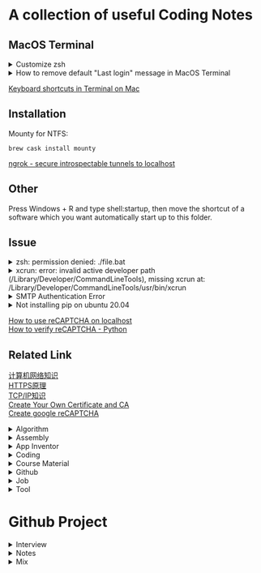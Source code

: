 # A collection of useful Coding Notes 

## MacOS Terminal
<details><summary>Customize zsh</summary><p>
     
|Shell  |zsh         | bash              |
|-------|------------|-------------------|
|Command|vim ~/.zshrc|vim ~/.bash_profile|

Change default directory:<br>
```
cd ~/Desktop
```
Change color:<br>
```
PROMPT='[%F{red}%*%f] %F{red}%~%f >> '
```
<img width="548" alt="Screen Shot 2020-11-24 at 11 23 17 AM" src="https://user-images.githubusercontent.com/24274444/100129721-84c52380-2e47-11eb-94cf-a41134a2cd01.png">

[Customize the MacOS Terminal](https://medium.com/dev-genius/customize-the-macos-terminal-zsh-4cb387e4f447)<br>
[zsh Prompt Expansion](http://zsh.sourceforge.net/Doc/Release/Prompt-Expansion.html#Prompt-Expansion)<br>
[oh my zsh](https://ohmyz.sh/#install)
</p></details>
<details><summary>How to remove default "Last login" message in MacOS Terminal </summary><p>
     
    ```
    touch ~/.hushlogin
    ```
</p></details>

[Keyboard shortcuts in Terminal on Mac](https://support.apple.com/guide/terminal/keyboard-shortcuts-trmlshtcts/mac)<br>

## Installation
Mounty for NTFS:
```
brew cask install mounty
```
[ngrok - secure introspectable tunnels to localhost](https://ngrok.com/)<br>

## Other
Press Windows + R and type shell:startup, then move the shortcut of a software which you want automatically start up to this folder.

## Issue
<details><summary>zsh: permission denied: ./file.bat</summary><p>
     
```
chmod +x ./file.bat
```
</p></details>
<details><summary>xcrun: error: invalid active developer path (/Library/Developer/CommandLineTools), missing xcrun at: /Library/Developer/CommandLineTools/usr/bin/xcrun</summary><p>
After upgrade to Mac Catalina I faced the same issue, I had to run couple of commands to get this fixed.

First started with:
```

xcode-select --install
```

It didn't fix the problem, had to run the following in sudo
```
sudo xcode-select --reset
```

Then, finally got fixed after I switched and set the path explicitly for active developer directory:
```

sudo xcode-select -s /Library/Developer/CommandLineTools
```

Note: In case you have Xcode installed, you may need to specify Xcode directory in this case, it should be something like this
```

xcode-select -s /Applications/Xcode.app
```
[Stack Overflow solution](https://stackoverflow.com/questions/52522565/git-is-not-working-after-macos-update-xcrun-error-invalid-active-developer-pa)<br>
[Download CommandLineTool from Apple Developer](https://developer.apple.com/download/more/)<br>
</p></details>
<details><summary>SMTP Authentication Error</summary><p>

```
Traceback (most recent call last):
  File "gmail.py", line 22, in <module>
    server.login(gmail_user, gmail_password)
  File "/Library/Developer/CommandLineTools/Library/Frameworks/Python3.framework/Versions/3.8/lib/python3.8/smtplib.py", line 734, in login
    raise last_exception
  File "/Library/Developer/CommandLineTools/Library/Frameworks/Python3.framework/Versions/3.8/lib/python3.8/smtplib.py", line 723, in login
    (code, resp) = self.auth(
  File "/Library/Developer/CommandLineTools/Library/Frameworks/Python3.framework/Versions/3.8/lib/python3.8/smtplib.py", line 646, in auth
    raise SMTPAuthenticationError(code, resp)
smtplib.SMTPAuthenticationError: (535, b'5.7.8 Username and Password not accepted. Learn more at\n5.7.8  https://support.google.com/mail/?p=BadCredentials n72sm18791391pfd.202 - gsmtp')
```
Log in to your Google account, and use these links:<br>
Step 1 [Link of Disabling 2-step verification](https://myaccount.google.com/security?utm_source=OGB&utm_medium=act#signin)<br>
Step 2: [Link for Allowing less secure apps](https://myaccount.google.com/u/1/lesssecureapps?pli=1&pageId=none)<br>
[Login credentials not working with Gmail SMTP](https://stackoverflow.com/questions/16512592/login-credentials-not-working-with-gmail-smtp)<br>
</p></details>

<details><summary>Not installing pip on ubuntu 20.04</summary><p>
https://askubuntu.com/questions/1254309/not-installing-pip-on-ubuntu-20-04
</p></details>

[How to use reCAPTCHA on localhost](https://stackoverflow.com/questions/3232904/using-recaptcha-on-localhost)<br>
[How to verify reCAPTCHA - Python](https://techmonger.github.io/5/python-flask-recaptcha/)<br>

## Related Link

[计算机网络知识](https://www.cnblogs.com/maybe2030/p/4781555.html)<br>
[HTTPS原理](https://mp.weixin.qq.com/s/5zcpyKxuyib5gxMe3mqrhw)<br>
[TCP/IP知识](https://mp.weixin.qq.com/s/qf8L52VtGTzWcF0NB5Filg)<br>
[Create Your Own Certificate and CA](https://sites.google.com/site/ddmwsst/create-your-own-certificate-and-ca)<br>
[Create google reCAPTCHA](https://www.google.com/recaptcha/admin/create)<br>

<details><summary>Algorithm</summary><p>
     
[动态规划解决扔鸡蛋问题](https://mp.weixin.qq.com/s/R3aQ7m1HdHwt50ELX7Kn2g)<br>
[LRU算法](https://mp.weixin.qq.com/s/YhJ9dkhh7Uw1RMt8Yn-O4A)<br>
[经典排序算法 JAVA实现](https://www.cnblogs.com/guoyaohua/p/8600214.html)<br>
</p></details>

<details><summary>Assembly</summary><p>
   
[Creating your own operating system](http://createyourownos.blogspot.com/)<br>
[16 colors for background in MCGA BIOS text mode (AL = 03h)](https://stackoverflow.com/questions/28790368/16-colors-for-background-in-mcga-bios-text-mode-al-03h)<br>
</p></details>

<details><summary>App Inventor</summary><p>
   
[App inventor Mole Mash project](http://appinventor.mit.edu/explore/ai2/molemash.html)<br>
[App inventor: How do you record information in a list?](http://www.appinventor.org/content/howDoYou/RecordingInfo/notes)<br>
[How do you record items in a list in App Inventor?](https://www.youtube.com/watch?v=aiFrwX7M4vc)<br>
[App Inventor 2 Tutorial Canvas image HD](https://www.youtube.com/watch?v=TE-1mzvvk40)<br>
</p></details>

<details><summary>Coding</summary><p>
   
[极客学院](https://www.jikexueyuan.com/)<br>
[牛客网](https://www.nowcoder.com/)<br>
[w3schools](https://www.w3schools.com/)<br>
[Stack Overflow](https://stackoverflow.com/)<br>
[CodeGym](https://codegym.cc/zh/)<br>
[Snap](https://snap.berkeley.edu/snap/snap.html)<br>
</p></details>

<details><summary>Course Material</summary><p>
   
[Discrete Structures](http://web.stanford.edu/class/cs103x/cs103x-notes.pdf)<br>
[Discrete Mathematics](https://books.google.com/books?id=6cMSAAAAQBAJ&pg=PA43&lpg=PA43&dq=if+s+is+a+tautology+and+R+is+a+contradiction+what+is+the+truth+value+of+following&source=bl&ots=7LWfF8dGpP&sig=u9V166ISijvcvSfhRIxZ-OPn-iI&hl=en&sa=X&ved=0ahUKEwirvLOevIDLAhVD4CYKHcbWBmAQ6AEIQjAG#v=onepage&q=if%20s%20is%20a%20tautology%20and%20R%20is%20a%20contradiction%20what%20is%20the%20truth%20value%20of%20following&f=false)<br>
[Solutions Manual for Languages and Machines: An Introduction to the Theory of Computer Science Third Edition](https://cdn.manesht.ir/3252___Sudkamp-Solutions-3rd.pdf)<br>
[Processing Unit](http://web.cecs.pdx.edu/~zeshan/ece341_lecture10a.pdf)<br>
[Interface circuits](http://www.idc-online.com/technical_references/pdfs/information_technology/Interface_circuits_%20i.pdf)<br>
</p></details>

<details><summary>Github</summary><p>
     
[Github formatting syntax](https://docs.github.com/en/free-pro-team@latest/github/writing-on-github/basic-writing-and-formatting-syntax)<br>
[Github add README images](https://www.youtube.com/watch?v=nvPOUdz5PL4)<br>
[Github Online IDE](https://github.com/features/codespaces)<br>
[怎么在 GitHub上面找项目](https://mp.weixin.qq.com/s/_DJPf6L9XViT_siyShwvMQ)<br>
</p></details>

<details><summary>Job</summary><p>
     
[Job Tips](https://npu85.npu.edu/~henry/npu/classes/capstone/job/slide/job.pdf)<br>
[Sample resume](https://npu85.npu.edu/~henry/npu/classes/capstone/job/slide/index_slide.html)<br>
</p></details>


<details><summary>Tool</summary><p>
      
[Jdoodle - Online Compiler](https://www.jdoodle.com/online-java-compiler/)<br>
[Repl.it - Online Compiler](https://repl.it/)<br>
[Diagrams - Online diagrams tool](https://app.diagrams.net/)<br>
[Creately - Online diagrams tool](https://app.creately.com/)<br>
</p></details>

# Github Project

<details><summary>Interview</summary><p>
     
[Awesome Interview](https://github.com/MaximAbramchuck/awesome-interview-questions)<br>
[大厂Interview](https://github.com/0voice/interview_internal_reference)<br>
[算法面试](https://github.com/geekxh/hello-algorithm)<br>
     
</p></details>


<details><summary>Notes</summary><p>
     
[CS Notes](https://github.com/CyC2018/CS-Notes)<br>
[Waking Up](https://github.com/wolverinn/Waking-Up)<br>
     
</p></details>

<details><summary>Mix</summary><p>
     
[Folio 2019](https://github.com/brunosimon/folio-2019)<br>
[Pornhub Logo](https://github.com/bestony/logoly)<br>
[免费中文编程书籍](https://github.com/justjavac/free-programming-books-zh_CN)<br>

</p></details>
